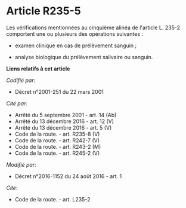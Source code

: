 # Article R235-5

Les vérifications mentionnées au cinquième alinéa de l'article L. 235-2 comportent une ou plusieurs des opérations
suivantes :

- examen clinique en cas de prélèvement sanguin ;

- analyse biologique du prélèvement salivaire ou sanguin.

**Liens relatifs à cet article**

_Codifié par_:

  - Décret n°2001-251 du 22 mars 2001

_Cité par_:

  - Arrêté du 5 septembre 2001 - art. 14 (Ab)
  - Arrêté du 13 décembre 2016 - art. 12 (V)
  - Arrêté du 13 décembre 2016 - art. 5 (V)
  - Code de la route. - art. R235-8 (V)
  - Code de la route. - art. R242-7 (V)
  - Code de la route. - art. R243-2 (M)
  - Code de la route. - art. R245-2 (V)

_Modifié par_:

  - Décret n°2016-1152 du 24 août 2016 - art. 1

_Cite_:

  - Code de la route. - art. L235-2
